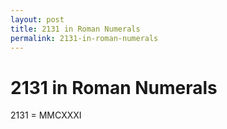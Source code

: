 ```yaml
---
layout: post
title: 2131 in Roman Numerals
permalink: 2131-in-roman-numerals
---
```


# 2131 in Roman Numerals

2131 = MMCXXXI
